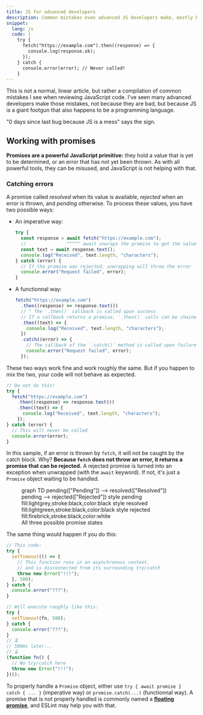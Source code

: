 ```yaml
---
title: JS for advanced developers
description: Common mistakes even advanced JS developers make, mostly because JS is a giant mess.
snippet:
  lang: js
  code: |
    try {
      fetch("https://example.com").then((response) => {
        console.log(response.ok);
      });
    } catch {
      console.error(error); // Never called!
    }
---
```


<script>
  import {Tldr, Mermaid} from '$lib/markdown';
</script>

<Tldr>

This is not a normal, linear article, but rather a compilation of common mistakes I see when reviewing JavaScript code. I've seen many advanced developers make those mistakes, not because they are bad, but because JS is a giant footgun that also happens to be a programming language.

</Tldr>

"0 days since last bug because JS is a mess" says the sign.

## Working with promises

**Promises are a powerful JavaScript primitive:** they hold a value that is yet to be determined, or an error that has not yet been thrown. As with all powerful tools, they can be misused, and JavaScript is not helping with that.

### Catching errors

A promise called _resolved_ when its value is available, _rejected_ when an error is thrown, and _pending_ otherwise. To process these values, you have two possible ways:

- An imperative way:

  ```js
  try {
    const response = await fetch("https://example.com");
    //               ^^^^^ await unwraps the promise to get the value
    const text = await response.text();
    console.log("Received", text.length, "characters");
  } catch (error) {
    // If the promise was rejected, unwrapping will throw the error
    console.error("Request failed", error);
  }
  ```

- A functionnal way:

  ```js
  fetch("https://example.com")
    .then((response) => response.text())
    // ^ The `.then()` callback is called upon success
    // If a callback returns a promise, `.then()` calls can be chained
    .then((text) => {
      console.log("Received", text.length, "characters");
    })
    .catch((error) => {
      // The callback of the `.catch()` method is called upon failure
      console.error("Request failed", error);
    });
  ```

These two ways work fine and work roughly the same. But if you happen to mix the two, your code will not behave as expected.

```js
// Do not do this!
try {
  fetch("https://example.com")
    .then((response) => response.text())
    .then((text) => {
      console.log("Received", text.length, "characters");
    });
} catch (error) {
  // This will never be called
  console.error(error);
}
```

In this sample, if an error is thrown by `fetch`, it will not be caught by the catch block. Why? **Because `fetch` does not throw an error, it returns a promise that can be rejected.** A rejected promise is turned into an exception when unwrapped (with the `await` keyword). If not, it's just a `Promise` object waiting to be handled.

<figure>
<Mermaid>
graph TD
  pending(["Pending"]) --> resolved(["Resolved"])
  pending --> rejected(["Rejected"])
  style pending fill:lightgrey,stroke:black,color:black
  style resolved fill:lightgreen,stroke:black,color:black
  style rejected fill:firebrick,stroke:black,color:white
</Mermaid>
<figcaption>All three possible promise states</figcaption>
</figure>

The same thing would happen if you do this:

```js
// This code:
try {
  setTimeout(() => {
    // This function runs in an asynchronous context,
    // and is disconnected from its surrounding try/catch
    throw new Error("!!!");
  }, 500);
} catch {
  console.error("???");
}

// Will execute roughly like this:
try {
  setTimeout(fn, 500);
} catch {
  console.error("???");
}
// ⏳
// 500ms later...
// ⌛
(function fn() {
  // No try/catch here
  throw new Error("!!!");
})();
```

To properly handle a `Promise` object, either use `try { await promise } catch { ... }` (imperative way) or `promise.catch(...)` (functionnal way). A promise that is not properly handled is commonly named a [**floating promise**](https://typescript-eslint.io/rules/no-floating-promises/), and ESLint may help you with that.
